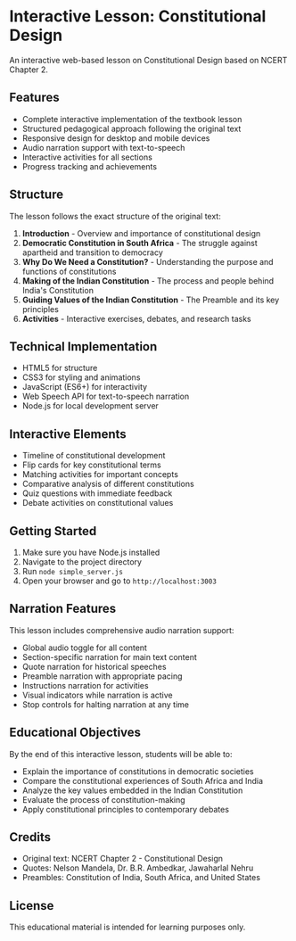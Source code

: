 # Interactive Lesson: Constitutional Design

An interactive web-based lesson on Constitutional Design based on NCERT Chapter 2.

## Features

- Complete interactive implementation of the textbook lesson
- Structured pedagogical approach following the original text
- Responsive design for desktop and mobile devices
- Audio narration support with text-to-speech
- Interactive activities for all sections
- Progress tracking and achievements

## Structure

The lesson follows the exact structure of the original text:

1. **Introduction** - Overview and importance of constitutional design
2. **Democratic Constitution in South Africa** - The struggle against apartheid and transition to democracy
3. **Why Do We Need a Constitution?** - Understanding the purpose and functions of constitutions
4. **Making of the Indian Constitution** - The process and people behind India's Constitution
5. **Guiding Values of the Indian Constitution** - The Preamble and its key principles
6. **Activities** - Interactive exercises, debates, and research tasks

## Technical Implementation

- HTML5 for structure
- CSS3 for styling and animations
- JavaScript (ES6+) for interactivity
- Web Speech API for text-to-speech narration
- Node.js for local development server

## Interactive Elements

- Timeline of constitutional development
- Flip cards for key constitutional terms
- Matching activities for important concepts
- Comparative analysis of different constitutions
- Quiz questions with immediate feedback
- Debate activities on constitutional values

## Getting Started

1. Make sure you have Node.js installed
2. Navigate to the project directory
3. Run `node simple_server.js`
4. Open your browser and go to `http://localhost:3003`

## Narration Features

This lesson includes comprehensive audio narration support:
- Global audio toggle for all content
- Section-specific narration for main text content
- Quote narration for historical speeches
- Preamble narration with appropriate pacing
- Instructions narration for activities
- Visual indicators while narration is active
- Stop controls for halting narration at any time

## Educational Objectives

By the end of this interactive lesson, students will be able to:
- Explain the importance of constitutions in democratic societies
- Compare the constitutional experiences of South Africa and India
- Analyze the key values embedded in the Indian Constitution
- Evaluate the process of constitution-making
- Apply constitutional principles to contemporary debates

## Credits

- Original text: NCERT Chapter 2 - Constitutional Design
- Quotes: Nelson Mandela, Dr. B.R. Ambedkar, Jawaharlal Nehru
- Preambles: Constitution of India, South Africa, and United States

## License

This educational material is intended for learning purposes only.
